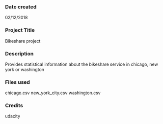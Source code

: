 ### Date created
02/12/2018

### Project Title
Bikeshare project

### Description
Provides statistical information about the bikeshare service in chicago, new york or washington

### Files used
chicago.csv
new_york_city.csv
washington.csv

### Credits
udacity
